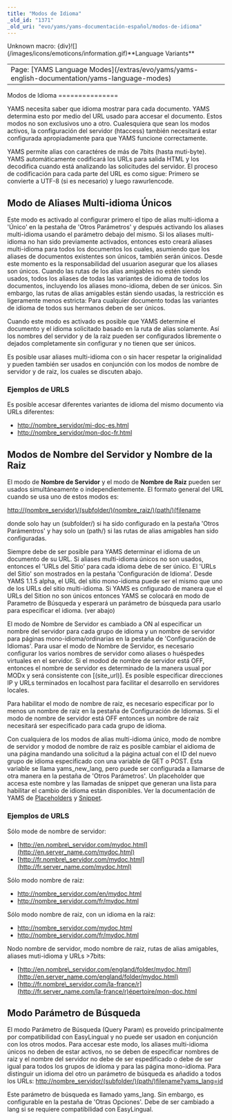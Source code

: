 ```yaml
---
title: "Modos de Idioma"
_old_id: "1371"
_old_uri: "evo/yams/yams-documentación-español/modos-de-idioma"
---
```


<div class="error"><span class="error">Unknown macro: {div}</span>![](/images/icons/emoticons/information.gif)**Language Variants**

<table class="tableview" width="100%"><tr><td><span class="icon icon-page">Page:</span> [YAMS Language Modes](/extras/evo/yams/yams-english-documentation/yams-language-modes)</td></tr></table></div>Modos de Idioma
===============

YAMS necesita saber que idioma mostrar para cada documento. YAMS determina esto por medio del URL usado para accesar el documento. Estos modos no son exclusivos uno a otro. Cualesquiera que sean los modos activos, la configuración del servidor (htaccess) también necesitará estar configurada apropiadamente para que YAMS funcione correctamente.

YAMS permite alias con caractéres de más de 7bits (hasta muti-byte). YAMS automáticamente codificará los URLs para salida HTML y los decodifica cuando está analizando las solicitudes del servidor. El proceso de codificación para cada parte del URL es como sigue: Primero se convierte a UTF-8 (si es necesario) y luego rawurlencode.

Modo de Aliases Multi-idioma Únicos
-----------------------------------

Este modo es activado al configurar primero el tipo de alias multi-idioma a 'Único' en la pestaña de 'Otros Parámetros' y después activando los aliases multi-idioma usando el parámetro debajo del mismo. Si los aliases multi-idioma no han sido previamente activados, entonces esto creará aliases multi-idioma para todos los documentos los cuales, asumiendo que los aliases de documentos existentes son únicos, también serán únicos. Desde este momento es la responsabilidad del usuarion asegurar que los aliases son únicos. Cuando las rutas de los alias amigables no estén siendo usados, todos los aliases de todas las variantes de idioma de todos los documentos, incluyendo los aliases mono-idioma, deben de ser únicos. Sin embargo, las rutas de alias amigables están siendo usadas, la restricción es ligeramente menos estricta: Para cualquier documento todas las variantes de idioma de todos sus hermanos deben de ser únicos.

Cuando este modo es activado es posible que YAMS determine el documento y el idioma solicitado basado en la ruta de alias solamente. Así los nombres del servidor y de la raiz pueden ser configurados libremente o dejados completamente sin configurar y no tienen que ser únicos.

Es posible usar aliases multi-idioma con o sin hacer respetar la originalidad y pueden también ser usados en conjunción con los modos de nombre de servidor y de raiz, los cuales se discuten abajo.

### Ejemplos de URLS

Es posible accesar diferentes variantes de idioma del mismo documento via URLs diferentes:

- [http://nombre\_servidor/mi-doc-es.html](http://server_name/my-doc-en.html)
- [http://nombre\_servidor/mon-doc-fr.html](http://server_name/mon-doc-fr.html)

Modos de Nombre del Servidor y Nombre de la Raiz
------------------------------------------------

El modo de **Nombre de Servidor** y el modo de **Nombre de Raiz** pueden ser usados simultáneamente o independientemente. El formato general del URL cuando se usa uno de estos modos es:

[http://(nombre\_servidor)/(subfolder/)(nombre\_raiz/)(path/)(filename](http://(server_name)/(subfolder/)(root_name/)(path/)(filename))

donde solo hay un (subfolder/) si ha sido configurado en la pestaña 'Otros Parámentros' y hay solo un (path/) si las rutas de alias amigables han sido configuradas.

Siempre debe de ser posible para YAMS determinar el idioma de un documento de su URL. Si aliases multi-idioma únicos no son usados, entonces el 'URLs del Sitio' para cada idioma debe de ser único. El 'URLs del Sitio' son mostrados en la pestaña 'Configuración de Idioma'. Desde YAMS 1.1.5 alpha, el URL del sitio mono-idioma puede ser el mismo que uno de los URLs del sitio multi-idioma. Si YAMS es cnfigurado de manera que el URLs del Sition no son únicos entonces YAMS se colocará en modo de Parametro de Búsqueda y esperará un parámetro de búsqueda para usarlo para especificar el idioma. (ver abajo)

El modo de Nombre de Servidor es cambiado a ON al especificar un nombre del servidor para cada grupo de idioma y un nombre de servidor para páginas mono-idioma/ordinarias en la pestaña de 'Configuración de Idiomas'. Para usar el modo de Nombre de Servidor, es necesario configurar los varios nombres de servidor como aliases o huéspedes virtuales en el servidor. Si el modod de nombre de servidor está OFF, entonces el nombre de servidor es determinado de la manera usual por MODx y será consistente con \[(site\_url)\]. Es posible especificar direcciones IP y URLs terminados en localhost para facilitar el desarrollo en servidores locales.

Para habilitar el modo de nombre de raiz, es necesario especificar por lo menos un nombre de raiz en la pestaña de Configuración de Idiomas. Si el modo de nombre de servidor está OFF entonces un nombre de raiz necesitará ser especificado para cada grupo de idioma.

Con cualquiera de los modos de alias multi-idioma único, modo de nombre de servidor y modod de nombre de raiz es posible cambiar el aidioma de una página mandando una solicitud a la página actual con el ID del nuevo grupo de idioma especificado con una variable de GET o POST. Esta variable se llama yams\_new\_lang, pero puede ser configurada a llamarse de otra manera en la pestaña de 'Otros Parámetros'. Un placeholder que accesa este nombre y las llamadas de snippet que generan una lista para habilitar el cambio de idioma están disponibles. Ver la documentación de YAMS de [Placeholders](/extras/evo/yams/yams-english-documentation/yams-placeholders "YAMS Placeholders") y [Snippet](/extras/evo/yams/yams-english-documentation/yams-snippet "YAMS Snippet").

### Ejemplos de URLS

Sólo mode de nombre de servidor:

- [http://en.nombre\_servidor.com/mydoc.html](http://en.server_name.com/mydoc.html)
- [http://fr.nombre\_servidor.com/mydoc.html](http://fr.server_name.com/mydoc.html)

Sólo modo nombre de raiz:

- [http://nombre\_servidor.com/en/mydoc.html](http://server_name.com/en/mydoc.html)
- [http://nombre\_servidor.com/fr/mydoc.html](http://server_name.com/fr/mydoc.html)

Sólo modo nombre de raiz, con un idioma en la raiz:

- [http://nombre\_servidor.com/mydoc.html](http://server_name.com/mydoc.html)
- [http://nombre\_servidor.com/fr/mydoc.html](http://server_name.com/fr/mydoc.html)

Nodo nombre de servidor, modo nombre de raiz, rutas de alias amigables, aliases muti-idioma y URLs >7bits:

- [http://en.nombre\_servidor.com/england/folder/mydoc.html](http://en.server_name.com/england/folder/mydoc.html)
- [http://fr.nombre\_servidor.com/la-france/r](http://fr.server_name.com/la-france/r)épertoire/mon-doc.html

Modo Parámetro de Búsqueda
--------------------------

El modo Parámetro de Búsqueda (Query Param) es proveído principalmente por compatibilidad con EasyLingual y no puede ser usadon en conjunción con los otros modos. Para accesar este modo, los aliases multi-idioma únicos no deben de estar activos, no se deben de especificar nombres de raiz y el nombre del servidor no debe de ser espedificado o debe de ser igual para todos los grupos de idioma y para las página mono-idioma. Para distinguir un idioma del otro un parámetro de búsqueda es añadido a todos los URLs: [http://nombre\_servidor/(subfolder/)(path/)filename?yams\_lang=id](http://server_name/(subfolder/)(path/)filename?yams_lang=id)

Este parámetro de búsqueda es llamado yams\_lang. Sin embargo, es configurable en la pestaña de 'Otras Opciones'. Debe de ser cambiado a lang si se requiere compatibilidad con EasyLingual.